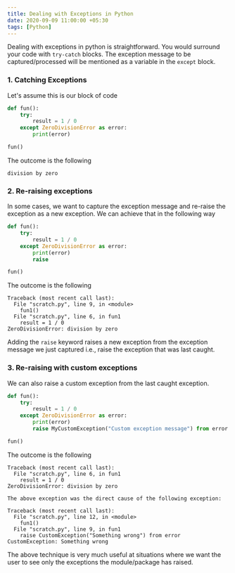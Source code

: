 ```yaml
---
title: Dealing with Exceptions in Python
date: 2020-09-09 11:00:00 +05:30
tags: [Python]
---
```


Dealing with exceptions in python is straightforward. You would surround your code with `try-catch` blocks. The exception message to be captured/processed will be mentioned as a variable in the `except` block.

### 1. Catching Exceptions

Let's assume this is our block of code

```python
def fun():
    try:
        result = 1 / 0
    except ZeroDivisionError as error:
        print(error)

fun()
```
The outcome is the following
```
division by zero
```

### 2. Re-raising exceptions
In some cases, we want to capture the exception message and re-raise the exception as a new exception. We can achieve that in the following way

```python
def fun():
    try:
        result = 1 / 0
    except ZeroDivisionError as error:
        print(error)
        raise

fun()
```
The outcome is the following
```
Traceback (most recent call last):
  File "scratch.py", line 9, in <module>
    fun1()
  File "scratch.py", line 6, in fun1
    result = 1 / 0
ZeroDivisionError: division by zero
```

Adding the `raise` keyword raises a new exception from the exception message we just captured i.e., raise the exception that was last caught.

### 3. Re-raising with custom exceptions
We can also raise a custom exception from the last caught exception.

```python
def fun():
    try:
        result = 1 / 0
    except ZeroDivisionError as error:
        print(error)
        raise MyCustomException("Custom exception message") from error

fun()
```
The outcome is the following
```
Traceback (most recent call last):
  File "scratch.py", line 6, in fun1
    result = 1 / 0
ZeroDivisionError: division by zero

The above exception was the direct cause of the following exception:

Traceback (most recent call last):
  File "scratch.py", line 12, in <module>
    fun1()
  File "scratch.py", line 9, in fun1
    raise CustomException("Something wrong") from error
CustomException: Something wrong
```

The above technique is very much useful at situations where we want the user to see only the exceptions the module/package has raised.
